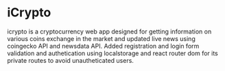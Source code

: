 # iCrypto
 icrypto is a cryptocurrency web app designed for getting information on various coins exchange in the market and updated live news using coingecko API  and newsdata API.  Added registration and login form validation and authetication using localstorage and react router dom for its private routes to avoid unautheticated users.
